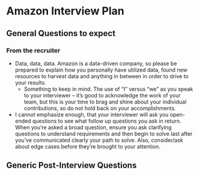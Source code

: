# Amazon Interview Plan

## General Questions to expect

### From the recruiter

* Data, data, data. Amazon is a data-driven company, so please be prepared to explain how you personally have utilized data, found new resources to harvest data and anything in between in order to drive to your results.
    * Something to keep in mind. The use of “I” versus “we” as you speak to your interviewer – it’s good to acknowledge the work of your team, but this is your time to brag and shine about your individual contributions, so do not hold back on your accomplishments.
* I cannot emphasize enough, that your interviewer will ask you open-ended questions to see what follow up questions you ask in return. When you’re asked a broad question, ensure you ask clarifying questions to understand requirements and then begin to solve last after you’ve communicated clearly your path to solve. Also, consider/ask about edge cases before they’re brought to your attention. 

## Generic Post-Interview Questions